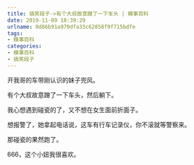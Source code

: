 ```yaml
---
title: 搞笑段子->有个大叔故意蹭了一下车头 | 糗事百科
date: 2019-11-09 18:39:29
urlname: 0d86b91a970dfa33c62858f9f715bdfe
tags: 
- 糗事百科
categories:
- 糗事百科
- 搞笑段子
---
```

开我哥的车带刚认识的妹子兜风。

有个大叔故意蹭了一下车头，然后躺下。

我心想遇到碰瓷的了，又不想在女生面前折面子。

想报警了，她拿起电话说，这车有行车记录仪，你不滚就等警察来。

那碰瓷的果然跑了。

666，这个小妞我很喜欢。


